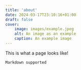 ```yaml
---
title: 'about'
date: 2024-03-17T23:10:16+01:00
draft: false
cover:
    image: images/example.jpeg
    alt: An image as an example
    caption: An example image
---
```


This is what a page looks like!

`Markdown supported`
